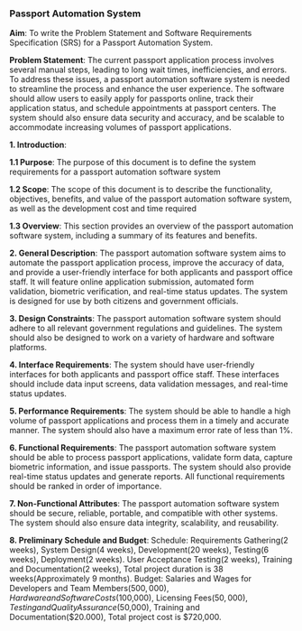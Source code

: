 ### Passport Automation System

**Aim**: To write the Problem Statement and Software Requirements Specification (SRS) for a Passport Automation System.

**Problem Statement**: The current passport application process involves several manual steps, leading to long wait times, inefficiencies, and errors. To 
address these issues, a passport automation software system is needed to streamline the process and enhance the user experience. The software should allow users to 
easily apply for passports online, track their application status, and schedule appointments at passport centers. The system should also ensure data security and 
accuracy, and be scalable to accommodate increasing volumes of passport applications.

**1. Introduction**:

**1.1 Purpose**: The purpose of this document is to define the system requirements for a passport automation software system

**1.2 Scope**: The scope of this document is to describe the functionality, objectives, benefits, and value of the passport automation software system, as well as the development cost and time required

**1.3 Overview**: This section provides an overview of the passport automation software system, including a summary of its features and benefits.

**2. General Description**: The passport automation software system aims to automate the passport application process, improve the accuracy of data, and provide a user-friendly interface for both applicants and passport office staff. It will feature online application submission, automated form validation, biometric verification, and real-time status updates. The system is designed for use by both citizens and government officials.

**3. Design Constraints**: The passport automation software system should adhere to all relevant government regulations and guidelines. The system should also be designed to work on a variety of hardware and software platforms.

**4. Interface Requirements**: The system should have user-friendly interfaces for both applicants and passport office staff. These interfaces should include data input screens, data validation messages, and real-time status updates.

**5. Performance Requirements**: The system should be able to handle a high volume of passport applications and process them in a timely and accurate manner. The system should also have a maximum error rate of less than 1%.

**6. Functional Requirements**: The passport automation software system should be able to process passport applications, validate form data, capture biometric information, and issue passports. The system should also provide real-time status updates and generate reports. All functional requirements should be ranked in order of importance. 

**7. Non-Functional Attributes**: The passport automation software system should be secure, reliable, portable, and compatible with other systems. The system should also ensure data integrity, scalability, and reusability.

**8. Preliminary Schedule and Budget**: 
Schedule:
Requirements Gathering(2 weeks), 
System Design(4 weeks),
Development(20 weeks), 
Testing(6 weeks),
Deployment(2 weeks).
User Acceptance Testing(2 weeks), 
Training and Documentation(2 weeks), 
Total project duration is 38 weeks(Approximately 9 months).
Budget:
Salaries and Wages for Developers and Team Members($500,000),
Hardware and Software Costs($100,000), 
Licensing Fees($50,000), 
Testing and Quality Assurance($50,000), 
Training and Documentation($20.000), 
Total project cost is $720,000.
